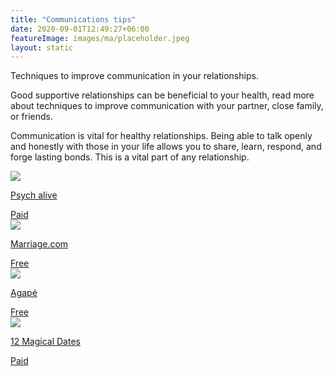 ```yaml
---
title: "Communications tips"
date: 2020-09-01T12:49:27+06:00
featureImage: images/ma/placeholder.jpeg
layout: static
---
```


Techniques to improve communication in your relationships.

Good supportive relationships can be beneficial to your health, read more about techniques to improve communication with your partner, close family, or friends.

Communication is vital for healthy relationships. Being able to talk openly and honestly with those in your life allows you to share, learn, respond, and forge lasting bonds. This is a vital part of any relationship.

<a class="ma-link" href="https://www.psychalive.org/top-10-effective-communication-techniques-couples/"><div class="ma-card"><div class="ma-icon"><img src ="/images/icon-pound.png"/></div><div class="ma-name"><p>Psych alive</p></div><div class="ma-paid-text"><span>Paid</span></div></div></a><a class="ma-link" href="https://www.marriage.com/advice/communication/easy-games-that-can-help-fix-bad-communication/"><div class="ma-card"><div class="ma-icon"><img src ="/images/icon-check.png"/></div><div class="ma-name"><p>Marriage.com</p></div><div class="ma-paid-text"><span>Free</span></div></div></a><a class="ma-link" href="https://www.getdailyagape.com/"><div class="ma-card"><div class="ma-icon"><img src ="/images/icon-check.png"/></div><div class="ma-name"><p>Agapé</p></div><div class="ma-paid-text"><span>Free</span></div></div></a><a class="ma-link" href="https://www.12magicaldates.com/reignite-marriage-relationship?r_done=1"><div class="ma-card"><div class="ma-icon"><img src ="/images/icon-pound.png"/></div><div class="ma-name"><p>12 Magical Dates</p></div><div class="ma-paid-text"><span>Paid</span></div></div></a>  

<br/><br/>






